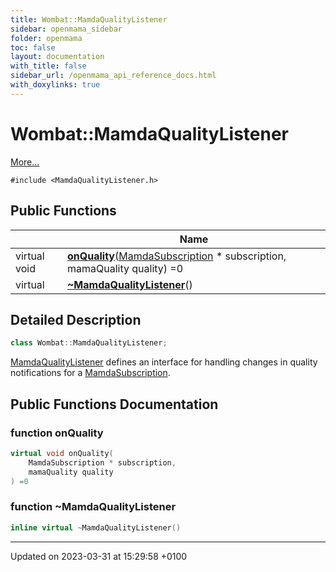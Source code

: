 ```yaml
---
title: Wombat::MamdaQualityListener
sidebar: openmama_sidebar
folder: openmama
toc: false
layout: documentation
with_title: false
sidebar_url: /openmama_api_reference_docs.html
with_doxylinks: true
---
```


# Wombat::MamdaQualityListener



 [More...](#detailed-description)


`#include <MamdaQualityListener.h>`

## Public Functions

|                | Name           |
| -------------- | -------------- |
| virtual void | **[onQuality](classWombat_1_1MamdaQualityListener.html#function-onquality)**([MamdaSubscription](classWombat_1_1MamdaSubscription.html) * subscription, mamaQuality quality) =0 |
| virtual | **[~MamdaQualityListener](classWombat_1_1MamdaQualityListener.html#function-~mamdaqualitylistener)**() |

## Detailed Description

```cpp
class Wombat::MamdaQualityListener;
```


[MamdaQualityListener](classWombat_1_1MamdaQualityListener.html) defines an interface for handling changes in quality notifications for a [MamdaSubscription](classWombat_1_1MamdaSubscription.html). 

## Public Functions Documentation

### function onQuality

```cpp
virtual void onQuality(
    MamdaSubscription * subscription,
    mamaQuality quality
) =0
```


### function ~MamdaQualityListener

```cpp
inline virtual ~MamdaQualityListener()
```


-------------------------------

Updated on 2023-03-31 at 15:29:58 +0100